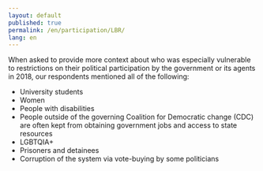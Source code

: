 ```yaml
---
layout: default
published: true
permalink: /en/participation/LBR/
lang: en
---
```


When asked to provide more context about who was especially vulnerable to restrictions on their political participation by the government or its agents in 2018, our respondents mentioned all of the following:
-	University students
-	Women
-	People with disabilities
-	People outside of the governing Coalition for Democratic change (CDC) are often kept from obtaining government jobs and access to state resources
-	LGBTQIA+
-	Prisoners and detainees
-	Corruption of the system via vote-buying by some politicians

